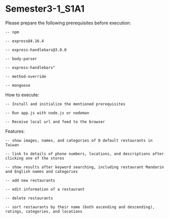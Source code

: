 # Semester3-1_S1A1

Please prepare the following prerequisites before execution:

    -- npm

    -- express@4.16.4

    -- express-handlebars@3.0.0

    -- body-parser

    -- express-handlebars"

    -- method-override

    -- mongoose

How to execute:

    -- Install and initialize the mentioned prerequisites

    -- Run app.js with node.js or nodeman

    -- Receive local url and feed to the browser


Features:

    -- show images, names, and categories of 8 default restaurants in Taiwan

    -- link to details of phone numbers, locations, and descriptions after clicking one of the stores

    -- show results after keyword searching, including restaurant Mandarin and English names and categories 

    -- add new restaurants

    -- edit information of a restaurant

    -- delete restaurants

    -- sort restaurants by their name (both ascending and descending), ratings, categories, and locations